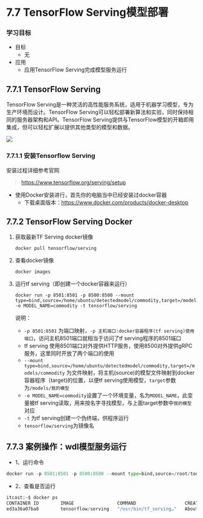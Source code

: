 # 7.7 TensorFlow Serving模型部署

### 学习目标

- 目标
  - 无
- 应用
  - 应用TensorFlow Serving完成模型服务运行

## 7.7.1 TensorFlow Serving

TensorFlow Serving是一种灵活的高性能服务系统，适用于机器学习模型，专为生产环境而设计。TensorFlow Serving可以轻松部署新算法和实验，同时保持相同的服务器架构和API。TensorFlow Serving提供与TensorFlow模型的开箱即用集成，但可以轻松扩展以提供其他类型的模型和数据。

![](../images/serving图.png)

### 7.7.1.1 安装Tensorflow Serving

安装过程详细参考官网

> https://www.tensorflow.org/serving/setup

- 使用Docker安装进行，首先你的电脑当中已经安装过docker容器
  - 下载桌面版本：https://www.docker.com/products/docker-desktop

## 7.7.2 TensorFlow Serving Docker

1. 获取最新TF Serving docker镜像

   ```shell
   docker pull tensorflow/serving
   ```

2. 查看docker镜像

   ```shell
   docker images
   ```

3. 运行tf serving（即创建一个docker容器来运行）

   ```shell
   docker run -p 8501:8501 -p 8500:8500 --mount type=bind,source=/home/ubuntu/detectedmodel/commodity,target=/models/commodity -e MODEL_NAME=commodity -t tensorflow/serving
   ```

   说明：

   - `-p 8501:8501` 为端口映射，`-p 主机端口:docker容器程序(tf serving)使用端口`，访问主机8501端口就相当于访问了tf serving程序的8501端口
   - tf serving 使用8501端口对外提供HTTP服务，使用8500对外提供gRPC服务，这里同时开放了两个端口的使用
   - `--mount type=bind,source=/home/ubuntu/detectedmodel/commodity,target=/models/commodity` 为文件映射，将主机(source)的模型文件映射到docker容器程序（target)的位置，以便tf serving使用模型，`target`参数为`/models/我的模型`
   - `-e MODEL_NAME=commodity`设置了一个环境变量，名为`MODEL_NAME`，此变量被tf serving读取，用来按名字寻找模型，与上面target参数中`我的模型`对应
   - `-t` 为tf serving创建一个伪终端，供程序运行
   - `tensorflow/serving`为镜像名

## 7.7.3 案例操作：wdl模型服务运行

- 1、运行命令

```python
docker run -p 8501:8501 -p 8500:8500 --mount type=bind,source=/root/toutiao_project/reco_sys/server/models/serving_model/wdl,target=/models/wdl -e MODEL_NAME=wdl -t tensorflow/serving
```

- 2、查看是否运行

```python
itcast:~$ docker ps
CONTAINER ID        IMAGE                COMMAND                  CREATED              STATUS              PORTS                              NAMES
ed3a36a07ba8        tensorflow/serving   "/usr/bin/tf_serving…"   About a minute ago   Up About a minute   0.0.0.0:8500-8501->8500-8501/tcp   vigorous_goodall
```



